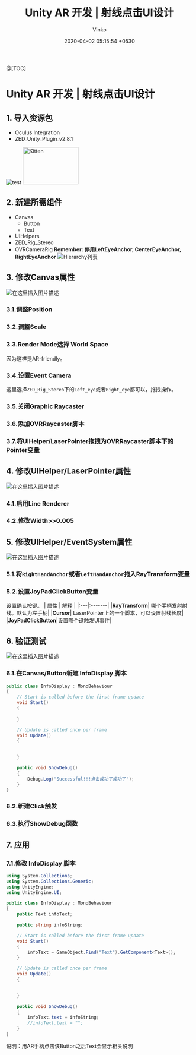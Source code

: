 ﻿---
layout: post
title:  "Unity AR 开发 | 射线点击UI设计"
summary: "射线点击UI设计"
author: Vinko
type_thumbnail: note.png
date: '2020-04-02 05:15:54  +0530'
category: jekyll
thumbnail: /assets/img/posts/hello.jpg
keywords: devlopr jekyll, how to use devlopr, devlopr, how to use devlopr-jekyll, devlopr-jekyll tutorial,best jekyll themes
permalink: /blog/rayuidesign/
usemathjax: true
---

@[TOC]
# Unity AR 开发 | 射线点击UI设计
## 1. 导入资源包

- Oculus Integration
- ZED_Unity_Plugin_v2.8.1

![test](https://imgur.com/415nqke)
<img src="https://imgur.com/415nqke" alt="Kitten"
title="test" width="150" height="100" />

## 2. 新建所需组件
 - Canvas
 	- Button
 	- Text
 - UIHelpers
 - ZED_Rig_Stereo
 - OVRCameraRig
**Remember: 停用LeftEyeAnchor, CenterEyeAnchor, RightEyeAnchor**
![Hierarchy列表](https://img-blog.csdnimg.cn/20200402041505770.png?x-oss-process=image/watermark,type_ZmFuZ3poZW5naGVpdGk,shadow_10,text_aHR0cHM6Ly9ibG9nLmNzZG4ubmV0L3dlaXhpbl80NTg0MzIzNg==,size_16,color_FFFFFF,t_70#pic_center)

## 3. 修改Canvas属性
![在这里插入图片描述](https://img-blog.csdnimg.cn/20200402043510931.png?x-oss-process=image/watermark,type_ZmFuZ3poZW5naGVpdGk,shadow_10,text_aHR0cHM6Ly9ibG9nLmNzZG4ubmV0L3dlaXhpbl80NTg0MzIzNg==,size_16,color_FFFFFF,t_70#pic_center)
### 3.1.调整Position
### 3.2.调整Scale
### 3.3.Render Mode选择 World Space
因为这样是AR-friendly。
### 3.4.设置Event Camera
这里选择`ZED_Rig_Stereo`下的`Left_eye`或者`Right_eye`都可以，拖拽操作。
### 3.5.关闭Graphic Raycaster
### 3.6.添加OVRRaycaster脚本
### 3.7.将UIHelper/LaserPointer拖拽为OVRRaycaster脚本下的Pointer变量

## 4. 修改UIHelper/LaserPointer属性
![在这里插入图片描述](https://img-blog.csdnimg.cn/20200402044735471.png?x-oss-process=image/watermark,type_ZmFuZ3poZW5naGVpdGk,shadow_10,text_aHR0cHM6Ly9ibG9nLmNzZG4ubmV0L3dlaXhpbl80NTg0MzIzNg==,size_16,color_FFFFFF,t_70#pic_center)
### 4.1.启用Line Renderer
### 4.2.修改Width>>0.005

## 5. 修改UIHelper/EventSystem属性

![在这里插入图片描述](https://img-blog.csdnimg.cn/20200402045922572.png?x-oss-process=image/watermark,type_ZmFuZ3poZW5naGVpdGk,shadow_10,text_aHR0cHM6Ly9ibG9nLmNzZG4ubmV0L3dlaXhpbl80NTg0MzIzNg==,size_16,color_FFFFFF,t_70#pic_center)
### 5.1.将`RightHandAnchor`或者`LeftHandAnchor`拖入RayTransform变量
### 5.2.设置JoyPadClickButton变量
设置确认按键。
| 属性 | 解释 |
|:---|:-------|
|**RayTransform**| 哪个手柄发射射线。默认为左手柄|
|**Cursor**| LaserPointer上的一个脚本，可以设置射线长度|
|**JoyPadClickButton**|设置哪个键触发UI事件|


## 6. 验证测试
![在这里插入图片描述](https://img-blog.csdnimg.cn/20200402051037865.png?x-oss-process=image/watermark,type_ZmFuZ3poZW5naGVpdGk,shadow_10,text_aHR0cHM6Ly9ibG9nLmNzZG4ubmV0L3dlaXhpbl80NTg0MzIzNg==,size_16,color_FFFFFF,t_70#pic_center)
### 6.1.在Canvas/Button新建 InfoDisplay 脚本

```csharp
public class InfoDisplay : MonoBehaviour
{
    // Start is called before the first frame update
    void Start()
    {
        
    }

    // Update is called once per frame
    void Update()
    {

        
    }

    public void ShowDebug()
    {
        Debug.Log("Successful!!!点击成功了成功了");
    }
}

```

### 6.2.新建Click触发
### 6.3.执行ShowDebug函数
## 7. 应用
### 7.1.修改 InfoDisplay 脚本

```csharp
using System.Collections;
using System.Collections.Generic;
using UnityEngine;
using UnityEngine.UI;

public class InfoDisplay : MonoBehaviour
{
    public Text infoText;

    public string infoString;

    // Start is called before the first frame update
    void Start()
    {
        infoText = GameObject.Find("Text").GetComponent<Text>();
    }

    // Update is called once per frame
    void Update()
    {

        
    }

    public void ShowDebug()
    {
        infoText.text = infoString;
        //infoText.text = "";
    }
}
```
说明：用AR手柄点击该Button之后Text会显示相关说明

